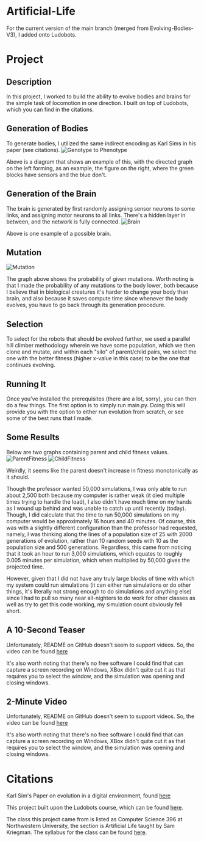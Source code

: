 # Artificial-Life

For the current version of the main branch (merged from Evolving-Bodies-V3), I added onto Ludobots.  

# Project

## Description
In this project, I worked to build the ability to evolve bodies and brains for the simple task of locomotion in one direction.  I built on top of Ludobots, which you can find in the citations.


## Generation of Bodies
To generate bodies, I utilized the same indirect encoding as Karl Sims in his paper (see citations).
![Genotype to Phenotype](diagrams/Morphology.PNG)

Above is a diagram that shows an example of this, with the directed graph on the left forming, as an example, the figure on the right, where the green blocks have sensors and the blue don't.


## Generation of the Brain
The brain is generated by first randomly assigning sensor neurons to some links, and assigning motor neurons to all links.  There's a hidden layer in between, and the network is fully connected.
![Brain](diagrams/NeuralNet.PNG)

Above is one example of a possible brain.

## Mutation
![Mutation](diagrams/Mutation.PNG)

The graph above shows the probability of given mutations.  Worth noting is that I made the probability of any mutations to the body lower, both because I believe that in biological creatures it's harder to change your body than brain, and also because it saves compute time since whenever the body evolves, you have to go back through its generation procedure.


## Selection
To select for the robots that should be evolved further, we used a parallel hill climber methodology wherein we have some population, which we then clone and mutate, and within each "silo" of parent/child pairs, we select the one with the better fitness (higher x-value in this case) to be the one that continues evolving.

## Running It
Once you've installed the prerequisites (there are a lot, sorry), you can then do a few things.  The first option is to simply run main.py.  Doing this will provide you with the option to either run evolution from scratch, or see some of the best runs that I made.

## Some Results
Below are two graphs containing parent and child fitness values.
![ParentFitness](diagrams/ParentFitness.PNG)
![ChildFitness](diagrams/ChildFitness.PNG)

Weirdly, it seems like the parent doesn't increase in fitness monotonically as it should.

Though the professor wanted 50,000 simulations, I was only able to run about 2,500 both because my computer is rather weak (it died multiple times trying to handle the load), I also didn't have much time on my hands as I wound up behind and was unable to catch up until recently (today).  Though, I did calculate that the time to run 50,000 simulations on my computer would be approximately 16 hours and 40 minutes.  Of course, this was with a slightly different configuration than the professor had requested, namely, I was thinking along the lines of a population size of 25 with 2000 generations of evolution, rather than 10 random seeds with 10 as the population size and 500 generations.  Regardless, this came from noticing that it took an hour to run 3,000 simulations, which equates to roughly 0.005 minutes per simulation, which when multiplied by 50,000 gives the projected time.

However, given that I did not have any truly large blocks of time with which my system could run simulations (it can either run simulations or do other things, it's literally not strong enough to do simulations and anything else) since I had to pull so many near all-nighters to do work for other classes as well as try to get this code working, my simulation count obviously fell short.


## A 10-Second Teaser
Unfortunately, README on GitHub doesn't seem to support videos.  So, the video can be found [here](https://youtu.be/wbDy_aavwSc)

It's also worth noting that there's no free software I could find that can capture a screen recording on Windows, XBox didn't quite cut it as that requires you to select the window, and the simulation was opening and closing windows.

## 2-Minute Video
Unfortunately, README on GitHub doesn't seem to support videos.  So, the video can be found [here]()

It's also worth noting that there's no free software I could find that can capture a screen recording on Windows, XBox didn't quite cut it as that requires you to select the window, and the simulation was opening and closing windows.

# Citations
Karl Sim's Paper on evolution in a digital environment, found [here](https://www.karlsims.com/papers/alife94.pdf)

This project built upon the Ludobots course, which can be found [here](https://www.reddit.com/r/ludobots/).

The class this project came from is listed as Computer Science 396 at Northwestern University, the section is Artificial Life taught by Sam Kriegman.  The syllabus for the class can be found [here](https://docs.google.com/document/d/1jURIbvpQ0imcaMk-AHUmj_szZNtsA4lZAlcqXa6usXs/edit).

